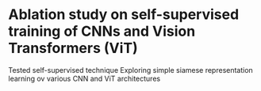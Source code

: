 # Ablation study on self-supervised training of CNNs and Vision Transformers (ViT)

Tested self-supervised technique Exploring simple siamese representation learning ov various CNN and ViT architectures
